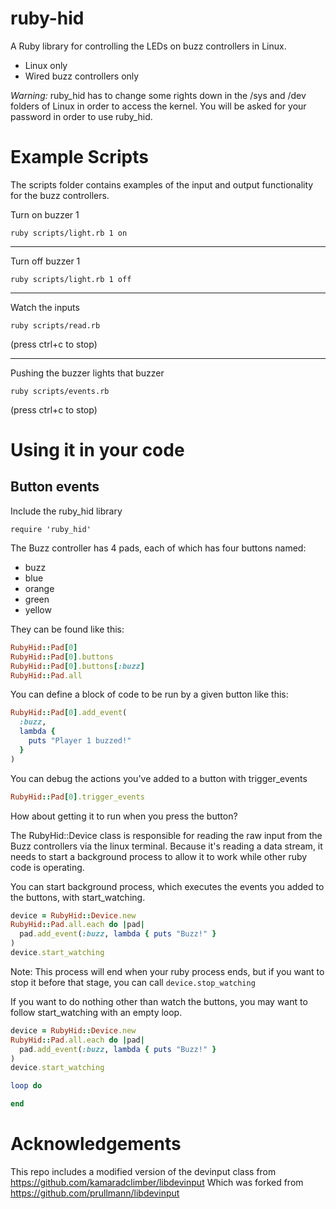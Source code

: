 ruby-hid
==========

A Ruby library for controlling the LEDs on buzz controllers in Linux.

* Linux only
* Wired buzz controllers only

*Warning:* ruby_hid has to change some rights down in the /sys and /dev
folders of Linux in order to access the kernel. You will be asked for
your password in order to use ruby_hid.

Example Scripts
===============

The scripts folder contains examples of the input and output
functionality for the buzz controllers.

Turn on buzzer 1

`ruby scripts/light.rb 1 on`

-------------

Turn off buzzer 1

`ruby scripts/light.rb 1 off`

-------------

Watch the inputs

`ruby scripts/read.rb`

(press ctrl+c to stop)

-------------

Pushing the buzzer lights that buzzer 

`ruby scripts/events.rb`

(press ctrl+c to stop)


Using it in your code
=====================

Button events
-------------

Include the ruby_hid library

`require 'ruby_hid'`

The Buzz controller has 4 pads, each of which has four buttons named:
 
 * buzz
 * blue
 * orange
 * green
 * yellow

They can be found like this:

```ruby
RubyHid::Pad[0]
RubyHid::Pad[0].buttons
RubyHid::Pad[0].buttons[:buzz]
RubyHid::Pad.all
```

You can define a block of code to be run by a given button like this:

```ruby
RubyHid::Pad[0].add_event(
  :buzz,
  lambda {
    puts "Player 1 buzzed!"
  }
)
```

You can debug the actions you've added to a button with trigger_events

```ruby
RubyHid::Pad[0].trigger_events
```

How about getting it to run when you press the button?

The RubyHid::Device class is responsible for reading the raw input
from the Buzz controllers via the linux terminal. Because it's reading
a data stream, it needs to start a background process to allow it to 
work while other ruby code is operating.

You can start background process, which executes the events you added
to the buttons, with start_watching.

```ruby
device = RubyHid::Device.new
RubyHid::Pad.all.each do |pad|
  pad.add_event(:buzz, lambda { puts "Buzz!" }
)
device.start_watching
```

Note: This process will end when your ruby process ends, but if you
want to stop it before that stage, you can call `device.stop_watching`

If you want to do nothing other than watch the buttons, you may want
to follow start_watching with an empty loop.

```ruby
device = RubyHid::Device.new
RubyHid::Pad.all.each do |pad|
  pad.add_event(:buzz, lambda { puts "Buzz!" }
)
device.start_watching

loop do

end 
```

Acknowledgements
===============

This repo includes a modified version of the devinput class from
https://github.com/kamaradclimber/libdevinput
Which was forked from
https://github.com/prullmann/libdevinput